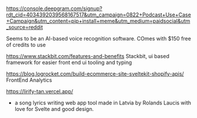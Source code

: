https://console.deepgram.com/signup?rdt_cid=4034392039568167517&utm_campaign=0822+Podcast+Use+Case+Campaign&utm_content=pip+install+meme&utm_medium=paidsocial&utm_source=reddit

Seems to be an AI-based voice recognition software. COmes with $150 free of credits to use

https://www.stackbit.com/features-and-benefits
Stackbit, ui based framework for easier front end ui tooling and typing

https://blog.logrocket.com/build-ecommerce-site-sveltekit-shopify-apis/
FrontEnd Analytics

https://lirify-tan.vercel.app/
- a song lyrics writing web app tool made in Latvia by Rolands Laucis with love for Svelte and good design.



